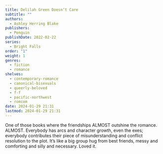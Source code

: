 ```yaml
---
title: Delilah Green Doesn’t Care
subtitle: ""
authors:
  - Ashley Herring Blake
publishers:
  - Penguin
publishDate: 2022-02-22
series:
  - Bright Falls
order: "1"
weight: 1
genres:
  - fiction
  - romance
shelves:
  - contemporary-romance
  - canonical-bisexuals
  - queerly-beloved
  - f-f
  - pacific-northwest
  - romcom
date: 2024-01-29 21:31
lastmod: 2024-01-29 21:31
---
```

One of those books where the friendships ALMOST outshine the romance. ALMOST. Everybody has arcs and character growth, even the exes; everybody contributes their piece of misunderstanding and conflict resolution to the plot. It’s like a big group hug from best friends, messy and comforting and silly and necessary. Loved it.